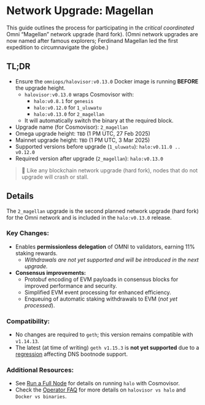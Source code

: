 # Network Upgrade: Magellan

This guide outlines the process for participating in the *critical coordinated* Omni “Magellan” network upgrade (hard fork).
(Omni network upgrades are now named after famous explorers; Ferdinand Magellan led the first expedition to circumnavigate the globe.)

## TL;DR

- Ensure the `omniops/halovisor:v0.13.0` Docker image is running **BEFORE** the upgrade height.
  - `halovisor:v0.13.0` wraps Cosmovisor with:
    - `halo:v0.8.1` for `genesis`
    - `halo:v0.12.0` for `1_uluwatu`
    - `halo:v0.13.0` for `2_magellan`
  - It will automatically switch the binary at the required block.
- Upgrade name (for Cosmovisor): `2_magellan`
- Omega upgrade height: `TBD` (1 PM UTC, 27 Feb 2025)
- Mainnet upgrade height: `TBD` (1 PM UTC, 3 Mar 2025)
- Supported versions before upgrade (`1_uluwatu`): `halo:v0.11.0 .. v0.12.0`
- Required version after upgrade (`2_magellan`): `halo:v0.13.0`

> 🚧 Like any blockchain network upgrade (hard fork), nodes that do not upgrade will crash or stall.

## Details

The `2_magellan` upgrade is the second planned network upgrade (hard fork) for the Omni network and is included in the `halo:v0.13.0` release.

### Key Changes:
- Enables **permissionless delegation** of OMNI to validators, earning 11% staking rewards.
  - *Withdrawals are not yet supported and will be introduced in the next upgrade.*
- **Consensus improvements:**
  - Protobuf encoding of EVM payloads in consensus blocks for improved performance and security.
  - Simplified EVM event processing for enhanced efficiency.
  - Enqueuing of automatic staking withdrawals to EVM (*not yet processed*).

### Compatibility:
- No changes are required to `geth`; this version remains compatible with `v1.14.13`.
- The latest (at time of writing) `geth v1.15.3` is **not yet supported** due to a [regression](https://github.com/ethereum/go-ethereum/issues/31208) affecting DNS bootnode support.

### Additional Resources:
- See [Run a Full Node](./run-full-node.md#halo-deployment-options) for details on running `halo` with Cosmovisor.
- Check the [Operator FAQ](./faq.md) for more details on `halovisor vs halo` and `Docker vs binaries`.

